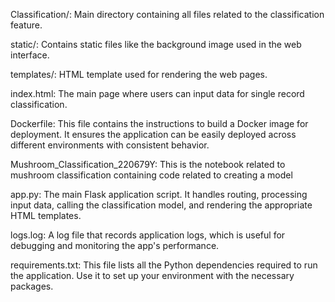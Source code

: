 Classification/: Main directory containing all files related to the classification feature.

static/: Contains static files like the background image used in the web interface.

templates/: HTML template used for rendering the web pages.

index.html: The main page where users can input data for single record classification.

Dockerfile: This file contains the instructions to build a Docker image for deployment. It ensures the application can be easily deployed across different environments with consistent behavior.

Mushroom_Classification_220679Y: This is the notebook related to mushroom classification containing code related to creating a model

app.py: The main Flask application script. It handles routing, processing input data, calling the classification model, and rendering the appropriate HTML templates.

logs.log: A log file that records application logs, which is useful for debugging and monitoring the app's performance.

requirements.txt: This file lists all the Python dependencies required to run the application. Use it to set up your environment with the necessary packages.

